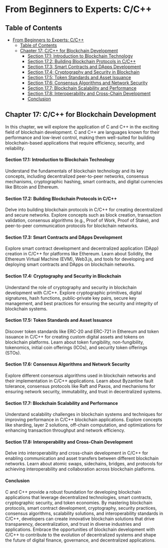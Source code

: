 # From Beginners to Experts: C/C++
## Table of Contents
- [From Beginners to Experts: C/C++](#from-beginners-to-experts-cc)
  - [Table of Contents](#table-of-contents)
  - [Chapter 17: C/C++ for Blockchain Development](#chapter-17-cc-for-blockchain-development)
      - [Section 17.1: Introduction to Blockchain Technology](#section-171-introduction-to-blockchain-technology)
      - [Section 17.2: Building Blockchain Protocols in C/C++](#section-172-building-blockchain-protocols-in-cc)
      - [Section 17.3: Smart Contracts and DApps Development](#section-173-smart-contracts-and-dapps-development)
      - [Section 17.4: Cryptography and Security in Blockchain](#section-174-cryptography-and-security-in-blockchain)
      - [Section 17.5: Token Standards and Asset Issuance](#section-175-token-standards-and-asset-issuance)
      - [Section 17.6: Consensus Algorithms and Network Security](#section-176-consensus-algorithms-and-network-security)
      - [Section 17.7: Blockchain Scalability and Performance](#section-177-blockchain-scalability-and-performance)
      - [Section 17.8: Interoperability and Cross-Chain Development](#section-178-interoperability-and-cross-chain-development)
      - [Conclusion](#conclusion)

## Chapter 17: C/C++ for Blockchain Development

In this chapter, we will explore the application of C and C++ in the exciting field of blockchain development. C and C++ are languages known for their performance and low-level control, making them well-suited for building blockchain-based applications that require efficiency, security, and reliability.

#### Section 17.1: Introduction to Blockchain Technology

Understand the fundamentals of blockchain technology and its key concepts, including decentralized peer-to-peer networks, consensus mechanisms, cryptographic hashing, smart contracts, and digital currencies like Bitcoin and Ethereum.

#### Section 17.2: Building Blockchain Protocols in C/C++

Delve into building blockchain protocols in C/C++ for creating decentralized and secure networks. Explore concepts such as block creation, transaction validation, consensus algorithms (e.g., Proof of Work, Proof of Stake), and peer-to-peer communication protocols for blockchain networks.

#### Section 17.3: Smart Contracts and DApps Development

Explore smart contract development and decentralized application (DApp) creation in C/C++ for platforms like Ethereum. Learn about Solidity, the Ethereum Virtual Machine (EVM), Web3.js, and tools for developing and deploying smart contracts and DApps on blockchain networks.

#### Section 17.4: Cryptography and Security in Blockchain

Understand the role of cryptography and security in blockchain development with C/C++. Explore cryptographic primitives, digital signatures, hash functions, public-private key pairs, secure key management, and best practices for ensuring the security and integrity of blockchain systems.

#### Section 17.5: Token Standards and Asset Issuance

Discover token standards like ERC-20 and ERC-721 in Ethereum and token issuance in C/C++ for creating custom digital assets and tokens on blockchain platforms. Learn about token fungibility, non-fungibility, tokenomics, initial coin offerings (ICOs), and security token offerings (STOs).

#### Section 17.6: Consensus Algorithms and Network Security

Explore different consensus algorithms used in blockchain networks and their implementation in C/C++ applications. Learn about Byzantine fault tolerance, consensus protocols like Raft and Paxos, and mechanisms for ensuring network security, immutability, and trust in decentralized systems.

#### Section 17.7: Blockchain Scalability and Performance

Understand scalability challenges in blockchain systems and techniques for improving performance in C/C++ blockchain applications. Explore concepts like sharding, layer 2 solutions, off-chain computation, and optimizations for enhancing transaction throughput and network efficiency.

#### Section 17.8: Interoperability and Cross-Chain Development

Delve into interoperability and cross-chain development in C/C++ for enabling communication and asset transfers between different blockchain networks. Learn about atomic swaps, sidechains, bridges, and protocols for achieving interoperability and collaboration across blockchain platforms.

#### Conclusion

C and C++ provide a robust foundation for developing blockchain applications that leverage decentralized technologies, smart contracts, cryptographic security, and token economies. By mastering blockchain protocols, smart contract development, cryptography, security practices, consensus algorithms, scalability solutions, and interoperability standards in C/C++, developers can create innovative blockchain solutions that drive transparency, decentralization, and trust in diverse industries and applications. Embrace the opportunities of blockchain development with C/C++ to contribute to the evolution of decentralized systems and shape the future of digital finance, governance, and decentralized applications.